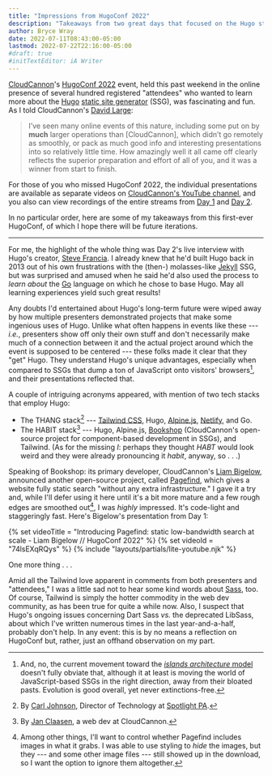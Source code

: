 ```yaml
---
title: "Impressions from HugoConf 2022"
description: "Takeaways from two great days that focused on the Hugo static site generator."
author: Bryce Wray
date: 2022-07-11T08:43:00-05:00
lastmod: 2022-07-22T22:16:00-05:00
#draft: true
#initTextEditor: iA Writer
---
```


[CloudCannon](https://cloudcannon.com)'s [HugoConf 2022](https://hugoconf.io) event, held this past weekend in the online presence of several hundred registered "attendees" who wanted to learn more about the [Hugo](https://gohugo.io) [static site generator](https://jamstack.org/generators) (SSG), was fascinating and fun. As I told CloudCannon's [David Large](https://twitter.com/avidlarge):

> I’ve seen many online events of this nature, including some put on by **much** larger operations than [CloudCannon], which didn’t go remotely as smoothly, or pack as much good info and interesting presentations into so relatively little time. How amazingly well it all came off clearly reflects the superior preparation and effort of all of you, and it was a winner from start to finish.

For those of you who missed HugoConf 2022, the individual presentations are available as separate videos on [CloudCannon's YouTube channel](https://www.youtube.com/c/CloudCannon), and you also can view recordings of the entire streams from [Day 1](https://www.youtube.com/watch?v=JpxiKUHzoqM) and [Day 2](https://www.youtube.com/watch?v=ACRN43SbF2g).

In no particular order, here are some of my takeaways from this first-ever HugoConf, of which I hope there will be future iterations.

----

For me, the highlight of the whole thing was Day 2's live interview with Hugo's creator, [Steve Francia](https://twitter.com/spf13). I already knew that he'd built Hugo back in 2013 out of his own frustrations with the (then-) molasses-like [Jekyll](https://jekyllrb.com) SSG, but was surprised and amused when he said he'd also used the process to *learn about* the [Go](https://go.dev) language on which he chose to base Hugo. May all learning experiences yield such great results!

Any doubts I'd entertained about Hugo's long-term future were wiped away by how multiple presenters demonstrated projects that make some ingenious uses of Hugo. Unlike what often happens in events like these --- *i.e.*, presenters show off only their own stuff and don't necessarily make much of a connection between it and the actual project around which the event is supposed to be centered --- these folks made it clear that they "get" Hugo. They understand Hugo's unique advantages, especially when compared to SSGs that dump a ton of JavaScript onto visitors' browsers[^islands], and their presentations reflected that.

[^islands]: And, no, the current movement toward the [*islands architecture* model](https://www.patterns.dev/posts/islands-architecture/) doesn't fully obviate that, although it at least is moving the world of JavaScript-based SSGs in the right direction, away from their bloated pasts. Evolution is good overall, yet never extinctions-free.

A couple of intriguing acronyms appeared, with mention of two tech stacks that employ Hugo:

- The THANG stack[^THANG] --- [Tailwind CSS](https://tailwindcss.com), Hugo, [Alpine.js](https://alpinejs.dev/), [Netlify](https://netlify.com), and Go.
- The HABIT stack[^HABIT] --- Hugo, Alpine.js, [Bookshop](https://github.com/cloudcannon/bookshop) (CloudCannon's open-source project for component-based development in SSGs), and Tailwind. (As for the missing *I*: perhaps they thought *HABT* would look weird and they were already pronouncing it *habit*, anyway, so . . .)

[^THANG]: By [Carl Johnson](https://twitter.com/carlmjohnson), Director of Technology at [Spotlight PA](https://www.spotlightpa.org/).

[^HABIT]: By [Jan Claasen](https://twitter.com/janclaasen), a web dev at CloudCannon.

Speaking of Bookshop: its primary developer, CloudCannon's [Liam Bigelow](https://twitter.com/LiamBigelow), announced another open-source project, called [Pagefind](https://github.com/cloudcannon/pagefind), which gives a website fully static search "without any extra infrastructure." I gave it a try and, while I'll defer using it here until it's a bit more mature and a few rough edges are smoothed out[^Pagefind], I was *highly* impressed. It's code-light and staggeringly fast. Here's Bigelow's presentation from Day 1:

[^Pagefind]: Among other things, I'll want to control whether Pagefind includes images in what it grabs. I was able to use styling to *hide* the images, but they --- and some other image files --- still showed up in the download, so I want the option to ignore them altogether.

{% set videoTitle = "Introducing Pagefind: static low-bandwidth search at scale - Liam Bigelow // HugoConf 2022" %}
{% set videoId = "74lsEXqRQys" %}
{% include "layouts/partials/lite-youtube.njk" %}

One more thing . . .

Amid all the Tailwind love apparent in comments from both presenters and "attendees," I was a little sad not to hear some kind words about [Sass](https://sass-lang.com), too. Of course, Tailwind is simply the hotter commodity in the web dev community, as has been true for quite a while now. Also, I suspect that Hugo's ongoing issues concerning Dart Sass *vs.* the deprecated LibSass, about which I've written numerous times in the last year-and-a-half, probably don't help. In any event: this is by no means a reflection on HugoConf but, rather, just an offhand observation on my part.
